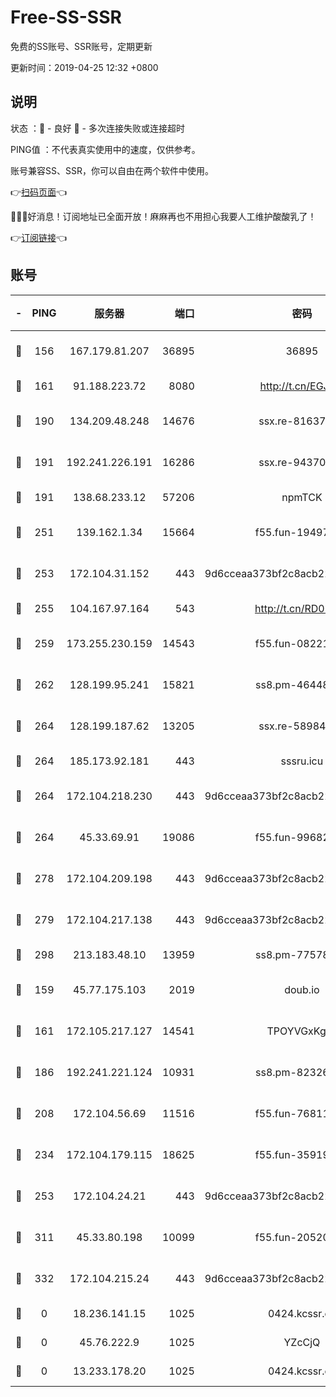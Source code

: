 # Free-SS-SSR

免费的SS账号、SSR账号，定期更新

更新时间：2019-04-25 12:32 +0800

## 说明

状态     ：🙂 - 良好 🙁 - 多次连接失败或连接超时

PING值   ：不代表真实使用中的速度，仅供参考。

账号兼容SS、SSR，你可以自由在两个软件中使用。

👉[扫码页面](https://liesauer.github.io/Free-SS-SSR/)👈

🎉🎉🎉好消息！订阅地址已全面开放！麻麻再也不用担心我要人工维护酸酸乳了！

👉[订阅链接](https://www.liesauer.net/yogurt/subscribe?ACCESS_TOKEN=DAYxR3mMaZAsaqUb)👈

## 账号

|-|PING|服务器|端口|密码|加密方式|区域|
|:----:|:----:|:-----:|-----:|:----:|:----:|:----:|
|🙂|156|167.179.81.207|36895|36895|aes-256-cfb|JP|
|🙂|161|91.188.223.72|8080|http://t.cn/EGJIyrl|rc4-md5|RU|
|🙂|190|134.209.48.248|14676|ssx.re-81637281|aes-256-cfb|US|
|🙂|191|192.241.226.191|16286|ssx.re-94370823|aes-256-cfb|US|
|🙂|191|138.68.233.12|57206|npmTCK|rc4-md5|US|
|🙂|251|139.162.1.34|15664|f55.fun-19497646|aes-256-cfb|SG|
|🙂|253|172.104.31.152|443|9d6cceaa373bf2c8acb22e60b6a58be6|aes-256-cfb|US|
|🙂|255|104.167.97.164|543|http://t.cn/RD0D7sx|rc4-md5|CA|
|🙂|259|173.255.230.159|14543|f55.fun-08221681|aes-256-cfb|US|
|🙂|262|128.199.95.241|15821|ss8.pm-46448120|aes-256-cfb|SG|
|🙂|264|128.199.187.62|13205|ssx.re-58984810|aes-256-cfb|SG|
|🙂|264|185.173.92.181|443|sssru.icu|rc4-md5|RU|
|🙂|264|172.104.218.230|443|9d6cceaa373bf2c8acb22e60b6a58be6|aes-256-cfb|US|
|🙂|264|45.33.69.91|19086|f55.fun-99682358|aes-256-cfb|US|
|🙂|278|172.104.209.198|443|9d6cceaa373bf2c8acb22e60b6a58be6|aes-256-cfb|US|
|🙂|279|172.104.217.138|443|9d6cceaa373bf2c8acb22e60b6a58be6|aes-256-cfb|US|
|🙂|298|213.183.48.10|13959|ss8.pm-77578646|rc4-md5|RU|
|🙂|159|45.77.175.103|2019|doub.io|aes-128-ctr|SG|
|🙂|161|172.105.217.127|14541|TPOYVGxKglpi|aes-256-cfb|JP|
|🙂|186|192.241.221.124|10931|ss8.pm-82326402|aes-256-cfb|US|
|🙂|208|172.104.56.69|11516|f55.fun-76811416|aes-256-cfb|SG|
|🙂|234|172.104.179.115|18625|f55.fun-35919229|aes-256-cfb|SG|
|🙂|253|172.104.24.21|443|9d6cceaa373bf2c8acb22e60b6a58be6|aes-256-cfb|US|
|🙂|311|45.33.80.198|10099|f55.fun-20520283|aes-256-cfb|US|
|🙂|332|172.104.215.24|443|9d6cceaa373bf2c8acb22e60b6a58be6|aes-256-cfb|US|
|🙁|0|18.236.141.15|1025|0424.kcssr.cc|rc4-md5|US|
|🙁|0|45.76.222.9|1025|YZcCjQ|rc4-md5|JP|
|🙁|0|13.233.178.20|1025|0424.kcssr.cc|rc4-md5|IN|
